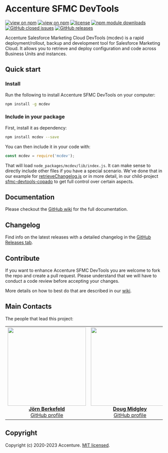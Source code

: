 # Accenture SFMC DevTools

[![view on npm](https://badgen.net/github/release/Accenture/sfmc-devtools)](https://www.npmjs.org/package/mcdev)
[![view on npm](https://badgen.net/npm/node/mcdev)](https://www.npmjs.org/package/mcdev)
[![license](https://badgen.net/npm/license/mcdev)](https://www.npmjs.org/package/mcdev)
[![npm module downloads](https://badgen.net/npm/dt/mcdev)](https://www.npmjs.org/package/mcdev)
[![GitHub closed issues](https://badgen.net/github/closed-issues/Accenture/sfmc-devtools)](https://github.com/Accenture/sfmc-devtools/issues?q=is%3Aissue+is%3Aclosed)
[![GitHub releases](https://badgen.net/github/releases/Accenture/sfmc-devtools)](https://github.com/Accenture/sfmc-devtools/releases)

Accenture Salesforce Marketing Cloud DevTools (mcdev) is a rapid deployment/rollout, backup and development tool for Salesforce Marketing Cloud. It allows you to retrieve and deploy configuration and code across Business Units and instances.

## Quick start

### Install

Run the following to install Accenture SFMC DevTools on your computer:

```bash
npm install -g mcdev
```

### Include in your package

First, install it as dependency:

```bash
npm install mcdev --save
```

You can then include it in your code with:

```javascript
const mcdev = require('mcdev');
```

That will load `node_packages/mcdev/lib/index.js`. It can make sense to directly include other files if you have a special scenario. We've done that in our example for [retrieveChangelog.js](https://github.com/Accenture/sfmc-devtools/blob/main/lib/retrieveChangelog.js) or in more detail, in our child-project [sfmc-devtools-copado](https://github.com/Accenture/sfmc-devtools-copado) to get full control over certain aspects.

## Documentation

Please checkout the [GitHub wiki](https://github.com/Accenture/sfmc-devtools/wiki) for the full documentation.

## Changelog

Find info on the latest releases with a detailed changelog in the [GitHub Releases tab](https://github.com/Accenture/sfmc-devtools/releases).

## Contribute

If you want to enhance Accenture SFMC DevTools you are welcome to fork the repo and create a pull request. Please understand that we will have to conduct a code review before accepting your changes.

More details on how to best do that are described in our [wiki](https://github.com/Accenture/sfmc-devtools/wiki/9.-Contribute).

## Main Contacts

The people that lead this project:

<table><tbody><tr><td align="center" valign="top" width="11%">
<a href="https://www.linkedin.com/in/joernberkefeld/">
<img src="https://github.com/JoernBerkefeld.png" width="250" height="250"><br />
<b>Jörn Berkefeld</b>
</a><br>
<a href="https://github.com/JoernBerkefeld">GitHub profile</a>
</td><td align="center" valign="top" width="11%">
<a href="https://www.linkedin.com/in/douglasmidgley/">
<img src="https://github.com/DougMidgley.png" width="250" height="250"><br />
<b>Doug Midgley</b>
</a><br>
<a href="https://github.com/DougMidgley">GitHub profile</a>
</td></tr></tbody></table>

## Copyright

Copyright (c) 2020-2023 Accenture. [MIT licensed](https://github.com/Accenture/sfmc-devtools/blob/main/LICENSE).
